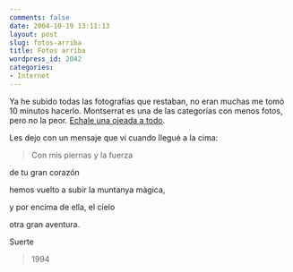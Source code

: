 ```yaml
---
comments: false
date: 2004-10-19 13:11:13
layout: post
slug: fotos-arriba
title: Fotos arriba
wordpress_id: 2042
categories:
- Internet
---
```


Ya he subido todas las fotografías que restaban, no eran muchas me tomó 10 minutos hacerlo. Montserrat es una de las categorías con menos fotos, pero no la peor. [Echale una ojeada a todo](http://www.minid.net/photoblog/album/montserrat/index.php).





Les dejo con un mensaje que vi cuando llegué a la cima:





> Con mis piernas y la fuerza  

de tu gran corazón  

hemos vuelto a subir la muntanya màgica,  

y por encima de ella, el cielo  

otra gran aventura.  

Suerte
> 
> 1994




 
